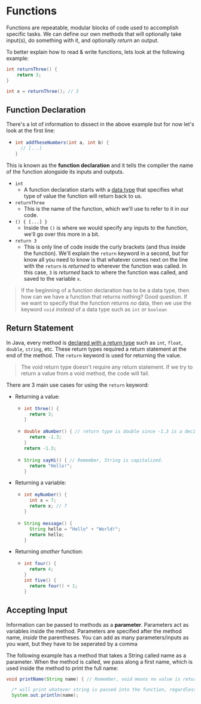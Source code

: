 # Functions

Functions are repeatable, modular blocks of code used to accomplish specific tasks. We can define our own methods that will optionally take input(s), do something with it, and optionally *return* an output.

To better explain how to read & write functions, lets look at the following example:

```java
int returnThree() {
    return 3;
}

int x = returnThree(); // 3

```
## Function Declaration
There's a lot of information to dissect in the above example but for now let's look at the first line:

- ```java
  int addTheseNumbers(int a, int b) { 
    // [...]
  }
  ```

This is known as the **function declaration** and it tells the compiler the name of the function alongside its inputs and outputs.

- `int`
  - A function declaration starts with a [data type](./Variables.md#data-types) that specifies what type of value the function will return back to us.
- `returnThree`
  - This is the name of the function, which we'll use to refer to it in our code.
- `() { [...] }`
  - Inside the `()` is where we would specify any inputs to the function, we'll go over this more in a bit.
- `return 3`
  - This is only line of code inside the curly brackets (and thus inside the function). We'll explain the `return` keyword in a second, but for know all you need to know is that whatever comes next on the line with the `return` is *returned* to wherever the function was called. In this case, `3` is *returned* back to where the function was called, and saved to the variable `x`.


> If the beginning of a function declaration has to be a data type, then how can we have a function that returns nothing? Good question. If we want to specify that the function returns *no* data, then we use the keyword `void` *instead* of a data type such as `int` or `boolean`


## Return Statement

In Java, every method is [declared with a return type](./Functions.md#function-declaration) such as `int`, `float`, `double`, `string`, etc. These return types required a return statement at the end of the method. The `return` keyword is used for returning the value.

> The void return type doesn't require any return statement. If we try to return a value from a void method, the code will fail.

There are 3 main use cases for using the `return` keyword:
- Returning a value:
  - ```java
    int three() {
      return 3;
    }
    ```
    
  - ```java
    double aNumber() { // return type is double since -1.3 is a decimal.
      return -1.3;
    }
    return -1.3;
    ```

  - ```java
    String sayHi() { // Remember, String is capitalized.
      return "Hello!";
    }
    ```
- Returning a variable:
  - ```java
    int myNumber() {
      int x = 7;
      return x; // 7
    }
    ```
  - ```java
    String message() {
      String hello = "Hello" + "World!";
      return hello;
    }
    ```
- Returning *another* function:
  - ```java
    int four() {
      return 4;
    }
    int five() {
      return four() + 1;
    }
    ```

## Accepting Input

Information can be passed to methods as a **parameter**. Parameters act as variables inside the method. Parameters are specified after the method name, *inside* the parentheses. You can add as many parameters/inputs as you want, but they have to be seperated by a comma

The following example has a method that takes a String called name as a parameter. When the method is called, we pass along a first name, which is used inside the method to print the full name: 
```java
void printName(String name) { // Remember, void means no value is returned from the function.

  /* will print whatever string is passed into the function, regardless of if what we pass in is a variable, a call to another function, a normal string, etc. */
  System.out.println(name); 
```
